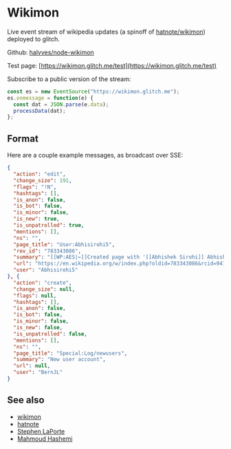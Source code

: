 # Wikimon

Live event stream of wikipedia updates (a spinoff of [hatnote/wikimon](https://github.com/hatnote/wikimon)) deployed to glitch.

Github: [halvves/node-wikimon](https://github.com/hatnote/wikimon)

Test page: [https://wikimon.glitch.me/test](https://wikimon.glitch.me/test)

Subscribe to a public version of the stream:
```javascript
const es = new EventSource("https://wikimon.glitch.me");
es.onmessage = function(e) {
  const dat = JSON.parse(e.data);
  processData(dat);
};
```

## Format

Here are a couple example messages, as broadcast over SSE:

```json
{
  "action": "edit",
  "change_size": 191,
  "flags": "!N",
  "hashtags": [],
  "is_anon": false,
  "is_bot": false,
  "is_minor": false,
  "is_new": true,
  "is_unpatrolled": true,
  "mentions": [],
  "ns": "",
  "page_title": "User:Abhisirohi5",
  "rev_id": "783343086",
  "summary": "[[WP:AES|←]]Created page with '[[Abhishek Sirohi]] Abhishek Sirohi is a Master of Computer Science Student at the University of Melbourne. He is a published scientific author and wants to achi...'",
  "url": "https://en.wikipedia.org/w/index.php?oldid=783343086&rcid=947971474",
  "user": "Abhisirohi5"
}, {
  "action": "create",
  "change_size": null,
  "flags": null,
  "hashtags": [],
  "is_anon": false,
  "is_bot": false,
  "is_minor": false,
  "is_new": false,
  "is_unpatrolled": false,
  "mentions": [],
  "ns": "",
  "page_title": "Special:Log/newusers",
  "summary": "New user account",
  "url": null,
  "user": "BernJL"
}
```

## See also

* [wikimon](https://github.com/hatnote/wikimon)
* [hatnote](https://github.com/hatnote)
* [Stephen LaPorte](https://github.com/slaporte)
* [Mahmoud Hashemi](https://github.com/mahmoud)

